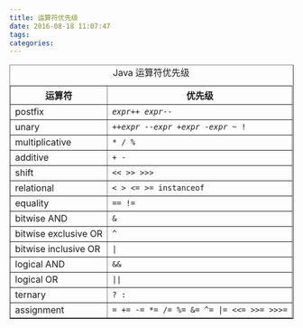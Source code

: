 ```yaml
---
title: 运算符优先级
date: 2016-08-18 11:07:47
tags: 
categories: 
---
```


<table width="100%" cellspacing="0" cellpadding="0" border="1">
<caption>Java 运算符优先级</caption>
<tbody><tr>
<th>运算符</th>
<th>优先级</th>
</tr>
<tr>
<td>postfix</td>
<td><code><em>expr</em>++ <em>expr</em>--</code></td>
</tr>
<tr>
<td>unary</td>
<td><code>++<em>expr</em> --<em>expr</em> +<em>expr</em> -<em>expr</em> ~ !</code></td>
</tr>
<tr>
<td>multiplicative</td>
<td><code>* / %</code></td>
</tr>
<tr>
<td>additive</td>
<td><code>+ -</code></td>
</tr>
<tr>
<td>shift</td>
<td><code>&lt;&lt; &gt;&gt; &gt;&gt;&gt;</code></td>
</tr>
<tr>
<td>relational</td>
<td><code>&lt; &gt; &lt;= &gt;= instanceof</code></td>
</tr>
<tr>
<td>equality</td>
<td><code>== !=</code></td>
</tr>
<tr>
<td>bitwise AND</td>
<td><code>&amp;</code></td>
</tr>
<tr>
<td>bitwise exclusive OR</td>
<td><code>^</code></td>
</tr>
<tr>
<td>bitwise inclusive OR</td>
<td><code>|</code></td>
</tr>
<tr>
<td>logical AND</td>
<td><code>&amp;&amp;</code></td>
</tr>
<tr>
<td>logical OR</td>
<td><code>||</code></td>
</tr>
<tr>
<td>ternary</td>
<td><code>? :</code></td>
</tr>
<tr>
<td>assignment</td>
<td><code>= += -= *= /= %= &amp;= ^= |= &lt;&lt;= &gt;&gt;= &gt;&gt;&gt;=</code></td>
</tr>
</tbody></table>